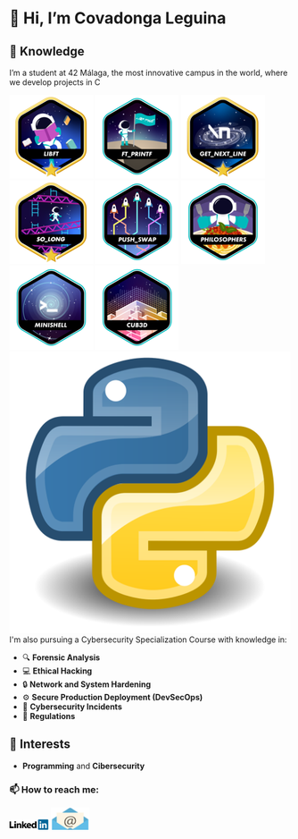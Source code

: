 # 👋 Hi, I’m Covadonga Leguina

## 🚀 Knowledge
I’m a student at 42 Málaga, the most innovative campus in the world, where we develop projects in C
  
  [![libft](https://github.com/Covs77/Libft/blob/main/libftm.png)](https://github.com/Covs77/Libft/blob/main)
  [![ft_printfe](https://github.com/Covs77/Covs77/blob/main/fotos_Github/ft_printfe.png)](https://github.com/Covs77/Ft_Printf)
  [![get_next_line](https://github.com/Covs77/Covs77/blob/main/fotos_Github/get_next_linem.png)](https://github.com/Covs77/Get_next_line)
  [![so_long](https://github.com/Covs77/Covs77/blob/main/fotos_Github/so_longm.png)](https://github.com/Covs77/so_long)
  [![push_swap](https://github.com/Covs77/Covs77/blob/main/fotos_Github/push_swape.png)](https://github.com/Covs77/Push_swap)
  [![philosophers](https://github.com/Covs77/Covs77/blob/main/fotos_Github/philosopherse.png)](https://github.com/Covs77/Philo)
  [![minishell](https://github.com/Covs77/Covs77/blob/main/fotos_Github/minishell.png)](https://github.com/Covs77/MinishellFinal)
  [![cub3D](https://github.com/Covs77/Covs77/blob/main/fotos_Github/cub3de.png)](https://github.com/Covs77/Cub3D)
[![python](https://github.com/Covs77/Covs77/blob/main/fotos_Github/python.png)](https://github.com/Covs77/Python)
I'm also pursuing a Cybersecurity Specialization Course with knowledge in:

- 🔍 **Forensic Analysis**
- 💻 **Ethical Hacking**
- 🔒 **Network and System Hardening**
- ⚙️ **Secure Production Deployment (DevSecOps)**
- 🔐 **Cybersecurity Incidents**
- 📜 **Regulations**

## 👀 Interests
- **Programming** and **Cibersecurity** 

### 📫 How to reach me:
[<img src="https://github.com/Covs77/Covs77/blob/main/fotos_Github/linkedin.png" width="70" />](https://www.linkedin.com/in/covadonga-leguina/)
[<img src="https://github.com/Covs77/Covs77/blob/main/fotos_Github/email.png" width="70" />](mailto:cova_leguina@hotmail.com)


